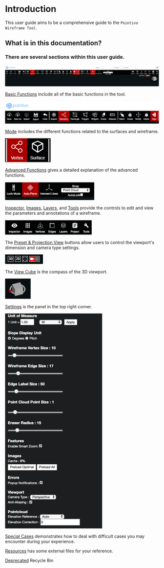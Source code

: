 # Introduction

This user guide aims to be a comprehensive guide to the `Pointivo Wireframe Tool`.

## What is in this documentation?

### **There are several sections within this user guide.**

![](.gitbook/assets/image%20%281%29.png)

[Basic Functions](basic-function/) include all of the basic functions in the tool.

![](.gitbook/assets/picture2%20%281%29.png)

[Mode](mode.md) includes the different functions related to the surfaces and wireframe.

![](.gitbook/assets/vertex-and-surface-mode.png)

[Advanced Functions](advanced-function/) gives a detailed explanation of the advanced functions.

![](.gitbook/assets/picture3.png)

[Inspector](properties.md), [Images](images.md), [Layers](layers/), and [Tools](tools/) provide the controls to edit and view the parameters and annotations of a wireframe.

![](.gitbook/assets/picture4%20%281%29.png)

The [Preset & Projection View](preset-and-projection-view.md) buttons allow users to control the viewport's dimension and camera type settings.

![](.gitbook/assets/picture5.png)

The [View Cube](view-cube.md) is the compass of the 3D viewport.

![](.gitbook/assets/picture6%20%281%29.png)

[Settings](settings.md) is the panel in the top right corner.

![](.gitbook/assets/p8.png)

[Special Cases](special-cases/) demonstrates how to deal with difficult cases you may encounter during your experience.

[Resources](resources/) has some external files for your reference.

[Deprecated](deprecated/) Recycle Bin

